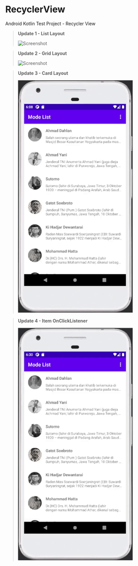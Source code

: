 # RecyclerView
Android Kotlin Test Project - Recycler View

> **Update 1 - List Layout**  
> 
> <img src="screenshot/RecyclerView-List.gif" alt="Screenshot" title="Screenshot" width="360" height="auto">

> **Update 2 - Grid Layout** 
> 
> <img src="screenshot/RecyclerView-Grid.gif" alt="Screenshot" title="Screenshot" width="360" height="auto">

> **Update 3 - Card Layout** 
> 
> <img src="screenshot/RecyclerView-Card.gif" alt="Screenshot" title="Screenshot" width="360" height="auto">

> **Update 4 - Item OnClickListener** 
> 
> <img src="screenshot/RecyclerView-ItemOnClickListener.gif" alt="Screenshot" title="Screenshot" width="360" height="auto">
